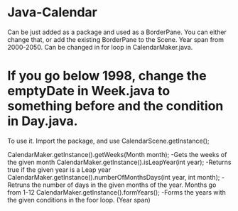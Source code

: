 # Java-Calendar
Can be just added as a package and used as a BorderPane. You can either change that, or add the existing BorderPane to the Scene.
Year span from 2000-2050. Can be changed in for loop in CalendarMaker.java. 
# If you go below 1998, change the emptyDate in Week.java to something before and the condition in Day.java.

To use it. Import the package, and use CalendarScene.getInstance();

CalendarMaker.getInstance().getWeeks(Month month);
  -Gets the weeks of the given month
CalendarMaker.getInstance().isLeapYear(int year);
  -Returns true if the given year is a Leap year
CalendarMaker.getInstance().numberOfMonthsDays(int year, int month);
  -Retruns the number of days in the given months of the year. Months go from 1-12
CalendarMaker.getInstance().formYears();
  -Forms the years with the given conditions in the foor loop. (Year span)
